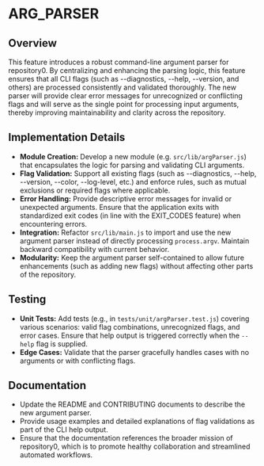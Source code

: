 # ARG_PARSER

## Overview
This feature introduces a robust command-line argument parser for repository0. By centralizing and enhancing the parsing logic, this feature ensures that all CLI flags (such as --diagnostics, --help, --version, and others) are processed consistently and validated thoroughly. The new parser will provide clear error messages for unrecognized or conflicting flags and will serve as the single point for processing input arguments, thereby improving maintainability and clarity across the repository.

## Implementation Details
- **Module Creation:** Develop a new module (e.g. `src/lib/argParser.js`) that encapsulates the logic for parsing and validating CLI arguments.
- **Flag Validation:** Support all existing flags (such as --diagnostics, --help, --version, --color, --log-level, etc.) and enforce rules, such as mutual exclusions or required flags where applicable.
- **Error Handling:** Provide descriptive error messages for invalid or unexpected arguments. Ensure that the application exits with standardized exit codes (in line with the EXIT_CODES feature) when encountering errors.
- **Integration:** Refactor `src/lib/main.js` to import and use the new argument parser instead of directly processing `process.argv`. Maintain backward compatibility with current behavior.
- **Modularity:** Keep the argument parser self-contained to allow future enhancements (such as adding new flags) without affecting other parts of the repository.

## Testing
- **Unit Tests:** Add tests (e.g., in `tests/unit/argParser.test.js`) covering various scenarios: valid flag combinations, unrecognized flags, and error cases. Ensure that help output is triggered correctly when the `--help` flag is supplied.
- **Edge Cases:** Validate that the parser gracefully handles cases with no arguments or with conflicting flags.

## Documentation
- Update the README and CONTRIBUTING documents to describe the new argument parser.
- Provide usage examples and detailed explanations of flag validations as part of the CLI help output.
- Ensure that the documentation references the broader mission of repository0, which is to promote healthy collaboration and streamlined automated workflows.
